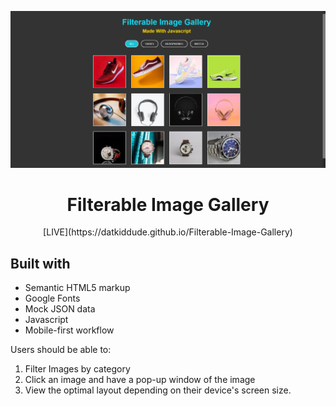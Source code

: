 ![filterable-image-gallery](image-gallery.png)

<h1 align="center">Filterable Image Gallery</h1>

<div align="center">
 [LIVE](https://datkiddude.github.io/Filterable-Image-Gallery)
</div>

## Built with

- Semantic HTML5 markup
- Google Fonts
- Mock JSON data
- Javascript
- Mobile-first workflow

Users should be able to:

1. Filter Images by category
2. Click an image and have a pop-up window of the image
3. View the optimal layout depending on their device's screen size.
